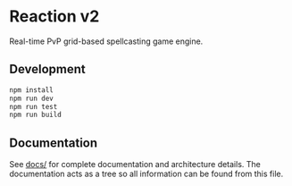 # Reaction v2

Real-time PvP grid-based spellcasting game engine.

## Development

```bash
npm install
npm run dev
npm run test
npm run build
```

## Documentation

See [docs/](docs/README.md) for complete documentation and architecture details. The documentation acts as a tree so all information can be found from this file.